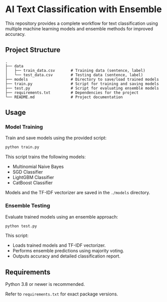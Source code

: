 # AI Text Classification with Ensemble

This repository provides a complete workflow for text classification using multiple machine learning models and ensemble methods for improved accuracy.

## Project Structure

```
.
├── data
│   ├── train_data.csv       # Training data (sentence, label)
│   └── test_data.csv        # Testing data (sentence, label)
├── models                   # Directory to save/load trained models
├── train.py                 # Script for training and saving models
├── test.py                  # Script for evaluating ensemble models
├── requirements.txt         # Dependencies for the project
└── README.md                # Project documentation
```

## Usage

### Model Training

Train and save models using the provided script:

```bash
python train.py
```

This script trains the following models:

* Multinomial Naive Bayes
* SGD Classifier
* LightGBM Classifier
* CatBoost Classifier

Models and the TF-IDF vectorizer are saved in the `./models` directory.

### Ensemble Testing

Evaluate trained models using an ensemble approach:

```bash
python test.py
```

This script:

* Loads trained models and TF-IDF vectorizer.
* Performs ensemble predictions using majority voting.
* Outputs accuracy and detailed classification report.

## Requirements

Python 3.8 or newer is recommended.

Refer to `requirements.txt` for exact package versions.